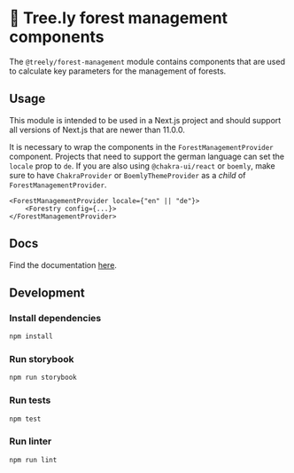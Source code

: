 # 🌲 Tree.ly forest management components

The `@treely/forest-management` module contains components that are used to
calculate key parameters for the management of forests.

## Usage

This module is intended to be used in a Next.js project and should support all
versions of Next.js that are newer than 11.0.0.

It is necessary to wrap the components in the `ForestManagementProvider` component.
Projects that need to support the german language can set the `locale` prop to `de`.
If you are also using `@chakra-ui/react` or `boemly`, make sure to have `ChakraProvider`
or `BoemlyThemeProvider` as a _child_ of `ForestManagementProvider`.

```tsx
<ForestManagementProvider locale={"en" || "de"}>
    <Forestry config={...}>
</ForestManagementProvider>
```

## Docs

Find the documentation [here](https://forest-management.vercel.app).

## Development

### Install dependencies

```bash
npm install
```

### Run storybook

```bash
npm run storybook
```

### Run tests

```bash
npm test
```

### Run linter

```bash
npm run lint
```
